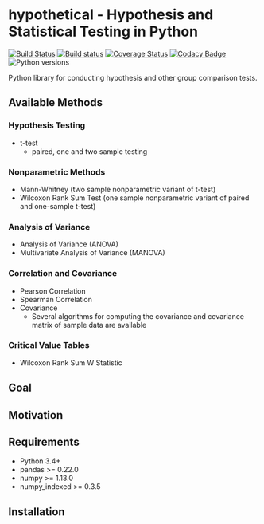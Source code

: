 # hypothetical - Hypothesis and Statistical Testing in Python

[![Build Status](https://travis-ci.org/aschleg/hypothetical.svg?branch=master)](https://travis-ci.org/aschleg/hypothetical)
[![Build status](https://ci.appveyor.com/api/projects/status/i1i1blt9ny3tyi6a?svg=true)](https://ci.appveyor.com/project/aschleg/hypy)
[![Coverage Status](https://coveralls.io/repos/github/aschleg/hypothetical/badge.svg?branch=master)](https://coveralls.io/github/aschleg/hypothetical?branch=master)
[![Codacy Badge](https://api.codacy.com/project/badge/Grade/3ceba919fdb34d45af43c044a761ddb8)](https://www.codacy.com/app/aschleg/hypothetical?utm_source=github.com&amp;utm_medium=referral&amp;utm_content=aschleg/hypothetical&amp;utm_campaign=Badge_Grade)
![Python versions](https://img.shields.io/badge/python-3.4%2C%203.5%2C%203.6-blue.svg)

Python library for conducting hypothesis and other group comparison tests.

## Available Methods

### Hypothesis Testing

* t-test
  - paired, one and two sample testing

### Nonparametric Methods

* Mann-Whitney (two sample nonparametric variant of t-test)
* Wilcoxon Rank Sum Test (one sample nonparametric variant of paired and one-sample t-test)

### Analysis of Variance

* Analysis of Variance (ANOVA)
* Multivariate Analysis of Variance (MANOVA)

### Correlation and Covariance

* Pearson Correlation
* Spearman Correlation
* Covariance
  - Several algorithms for computing the covariance and covariance matrix of 
    sample data are available

### Critical Value Tables

* Wilcoxon Rank Sum W Statistic

## Goal

## Motivation

## Requirements

* Python 3.4+
* pandas >= 0.22.0
* numpy >= 1.13.0
* numpy_indexed >= 0.3.5

## Installation